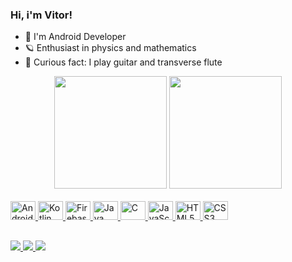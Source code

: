 ### Hi, i'm Vitor!

- 🎯 I'm Android Developer
- 🪐 Enthusiast in physics and mathematics
- 🎵 Curious fact: I play guitar and transverse flute

<div align="center">
  <img height="180rem" width="auto" style"margin-right: 10rem;" src="https://github-readme-stats.vercel.app/api?username=ovitorhilario&show_icons=true&theme=dark&include_all_commits=true&count_private=true" />
  <img height="180rem" width="auto" style"" src="https://github-readme-stats.vercel.app/api/top-langs/?username=ovitorhilario&layout=compact&langs_count=7&theme=dark"/>
</div>

<br>
<div style="display:inline-block">
  <a href="#" target="_blank">
    <img title="Android" src="https://cdn.jsdelivr.net/gh/devicons/devicon/icons/android/android-plain.svg" width="40" height="30" />
  </a>
  <a href="#" target="_blank">
    <img title="Kotlin" src="https://cdn.jsdelivr.net/gh/devicons/devicon/icons/kotlin/kotlin-original.svg" width="40" height="30" />
  </a>
  <a href="#" target="_blank"> 
    <img title="Firebase" src="https://cdn.jsdelivr.net/gh/devicons/devicon/icons/firebase/firebase-plain.svg" width="40" height="30" />
  </a>
  <a href="#" target="_blank">
    <img title="Java" src="https://cdn.jsdelivr.net/gh/devicons/devicon/icons/java/java-original.svg" width="40" height="30" />
  </a>
  <a href="#" target="_blank"> 
    <img title="C" src="https://cdn.jsdelivr.net/gh/devicons/devicon/icons/c/c-original.svg" width="40" height="30" />
  </a>
  <a href="#" target="_blank">
    <img title="JavaScript" src="https://cdn.jsdelivr.net/gh/devicons/devicon/icons/javascript/javascript-original.svg" width="40" height="30" />
  </a>
   <a href="#" target="_blank">
    <img title="HTML5" src="https://cdn.jsdelivr.net/gh/devicons/devicon/icons/html5/html5-original.svg" width="40" height="30" />
  </a>
   <a href="#" target="_blank">
    <img title="CSS3" src="https://cdn.jsdelivr.net/gh/devicons/devicon/icons/css3/css3-original.svg" width="40" height="30" />  
  </a>
  
##

<div> 
  <a href="https://www.linkedin.com/in/vitor-hilario/" target="_blank">
    <img src="https://img.shields.io/badge/-LinkedIn-%230077B5?style=for-the-badge&logo=linkedin&logoColor=white">
  </a> 
  <a href="https://www.instagram.com/ovitorhilario/" target="_blank">
    <img src="https://img.shields.io/badge/-Instagram-%23E4405F?style=for-the-badge&logo=instagram&logoColor=white">
  </a>
  <a href="mailto:vitorbarbosahilario@gmail.com" target="_blank">
    <img src="https://img.shields.io/badge/-Gmail-%23333?style=for-the-badge&logo=gmail&logoColor=white">
  </a>
</div>
